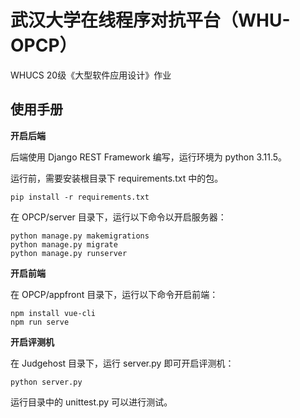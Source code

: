 # 武汉大学在线程序对抗平台（WHU-OPCP）

WHUCS 20级《大型软件应用设计》作业

## 使用手册

**开启后端**

后端使用 Django REST Framework 编写，运行环境为 python 3.11.5。

运行前，需要安装根目录下 requirements.txt 中的包。

```
pip install -r requirements.txt
```

在 OPCP/server 目录下，运行以下命令以开启服务器：

```
python manage.py makemigrations
python manage.py migrate
python manage.py runserver
```

**开启前端**

在 OPCP/appfront 目录下，运行以下命令开启前端：

```
npm install vue-cli
npm run serve
```

**开启评测机**

在 Judgehost 目录下，运行 server.py 即可开启评测机：

```
python server.py
```

运行目录中的 unittest.py 可以进行测试。